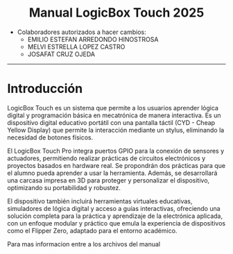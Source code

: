 <div align="center">

# Manual LogicBox Touch 2025


</div>


- Colaboradores autorizados a hacer cambios:<br>
    - EMILIO ESTEFAN ARREDONDO HINOSTROSA<br>
    - MELVI ESTRELLA LOPEZ CASTRO<br>
    - JOSAFAT CRUZ OJEDA<br>


<hr>

# Introducción
LogicBox Touch es un sistema que permite a los usuarios aprender lógica digital y programación básica en mecatrónica de manera interactiva. Es un dispositivo digital educativo portátil con una pantalla táctil (CYD - Cheap Yellow Display) que permite la interacción mediante un stylus, eliminando la necesidad de botones físicos.

El LogicBox Touch Pro integra puertos GPIO para la conexión de sensores y actuadores, permitiendo realizar prácticas de circuitos electrónicos y proyectos basados en hardware real. Se propondrán dos prácticas para que el alumno pueda aprender a usar la herramienta. Además, se desarrollará una carcasa impresa en 3D para proteger y personalizar el dispositivo, optimizando su portabilidad y robustez.

El dispositivo también incluirá herramientas virtuales educativas, simuladores de lógica digital y acceso a guías interactivas, ofreciendo una solución completa para la práctica y aprendizaje de la electrónica aplicada, con un enfoque modular y práctico que emula la experiencia de dispositivos como el Flipper Zero, adaptado para el entorno académico.

Para mas informacion entre a los archivos del manual
